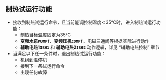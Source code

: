 <!-- 注意事项 -->
<!-- 起始分级标题：##（二级标题） -->

## 制热试运行功能

- 接收到制热试运行命令，且当前能调控制温度＜35℃时，进入制热试运行功能：
  - 制热目标温度固定为35℃
  - **变频水泵`PUMPf`**、**变频压机`COMPf`**、电磁三通阀等根据实际进行动作
  - **辅助电热1`IBH1`** 和 **辅助电热2`IBH2`** 动作逻辑，详见 “辅助电热控制” 章节
- 当满足以下任一条件时，退出制热试运行功能：
  - 机组到温停机
  - 接到下一条试运行命令
  - 出现任何故障
